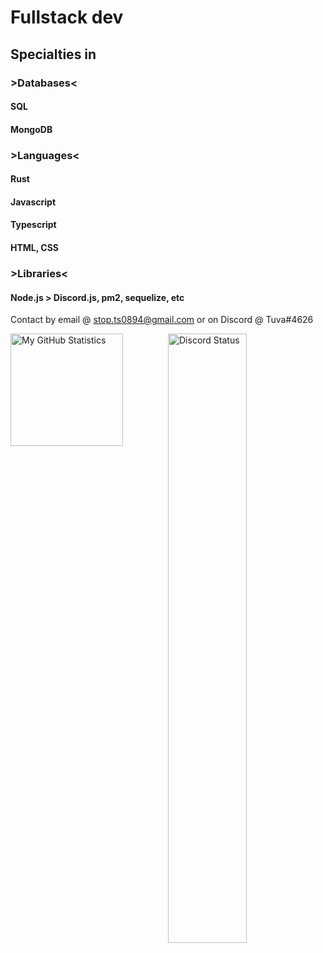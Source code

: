# Fullstack dev
## Specialties in
### >Databases<
#### SQL
#### MongoDB
### >Languages<
#### Rust
#### Javascript
#### Typescript
#### HTML, CSS
### >Libraries<
#### Node.js > Discord.js, pm2, sequelize, etc

Contact by email @ stop.ts0894@gmail.com
or on Discord @ Tuva#4626

  <img height="180em" src="https://github-readme-stats-eight-theta.vercel.app/api?username=Joy6000&show_icons=true&include_all_commits=true&count_private=true&theme=dark" alt="My GitHub Statistics">
  <a href="https://discord.com/users/1036672081607262218" target="_blank">
	<img width="50%" align="right" alt="Discord Status" src="https://lanyard.cnrad.dev/api/1036672081607262218?bg=1f1f1f&borderRadius=5px">
</a>
  
<!---
Joy6000/Joy6000 is a ✨ special ✨ repository because its `README.md` (this file) appears on your GitHub profile.
You can click the Preview link to take a look at your changes.
--->
